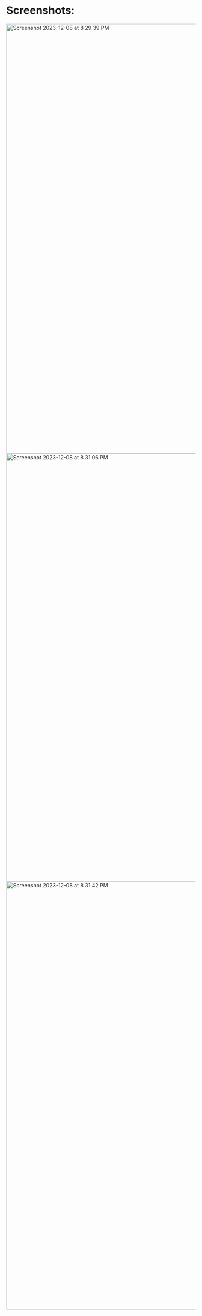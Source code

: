 # Screenshots:

<img width="1143" alt="Screenshot 2023-12-08 at 8 29 39 PM" src="https://github.com/tahir-flexcar/todo-app/assets/148218649/47f16176-a759-4162-818e-b6c775afa59d">

<img width="1139" alt="Screenshot 2023-12-08 at 8 31 06 PM" src="https://github.com/tahir-flexcar/todo-app/assets/148218649/e5c3c8b8-73c1-413a-bad7-a623af9eaa0a">

<img width="1140" alt="Screenshot 2023-12-08 at 8 31 42 PM" src="https://github.com/tahir-flexcar/todo-app/assets/148218649/84d64c17-64d3-44f9-a505-d79edecc5bab">
